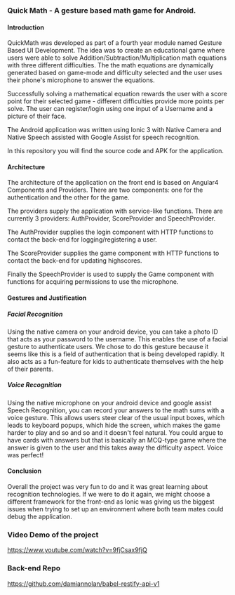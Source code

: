 ### Quick Math - A gesture based math game for Android.

#### Introduction
QuickMath was developed as part of a fourth year module named Gesture Based UI Development. The idea was to create an educational game where users were able to solve Addition/Subtraction/Multiplication math equations with three different difficulties. The the math equations are dynamically generated based on game-mode and difficulty selected and the user uses their phone's microphone to answer the equations.

Successfully solving a mathematical equation rewards the user with a score point for their selected game - different difficulties provide more points per solve. The user can register/login using one input of a Username and a picture of their face.

The Android application was written using Ionic 3 with Native Camera and Native Speech assisted with Google Assist for speech recognition.

In this repository you will find the source code and APK for the application.

#### Architecture
The architecture of the application on the front end is based on Angular4 Components and Providers. There are two components: one for the authentication and the other for the game.

The providers supply the application with service-like functions. There are currently 3 providers: AuthProvider, ScoreProvider and SpeechProvider.

The AuthProvider supplies the login component with HTTP functions to contact the back-end for logging/registering a user.

The ScoreProvider supplies the game component with HTTP functions to contact the back-end for updating highscores.

Finally the SpeechProvider is used to supply the Game component with functions for acquiring permissions to use the microphone.

#### Gestures and Justification
##### Facial Recognition
Using the native camera on your android device, you can take a photo ID that acts as your password to the username. This enables the use of a facial gesture to authenticate users. We chose to do this gesture because it seems like this is a field of authentication that is being developed rapidly. It also acts as a fun-feature for kids to authenticate themselves with the help of their parents.

##### Voice Recognition
Using the native microphone on your android device and google assist Speech Recognition, you can record your answers to the math sums with a voice gesture. This allows users steer clear of the usual input boxes, which leads to keyboard popups, which hide the screen, which makes the game harder to play and so and so and it doesn't feel natural. You could argue to have cards with answers but that is basically an MCQ-type game where the answer is given to the user and this takes away the difficulty aspect. Voice was perfect!

#### Conclusion
Overall the project was very fun to do and it was great learning about recognition technologies. If we were to do it again, we might choose a different framework for the front-end as Ionic was giving us the biggest issues when trying to set up an environment where both team mates could debug the application.


### Video Demo of the project
https://www.youtube.com/watch?v=9fjCsax9fjQ

### Back-end Repo
https://github.com/damiannolan/babel-restify-api-v1
